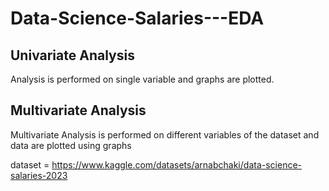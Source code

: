 # Data-Science-Salaries---EDA

## Univariate Analysis
Analysis is performed on single variable and graphs are plotted.



## Multivariate Analysis
Multivariate Analysis is performed on different variables of the dataset and data are plotted using graphs



dataset = https://www.kaggle.com/datasets/arnabchaki/data-science-salaries-2023
